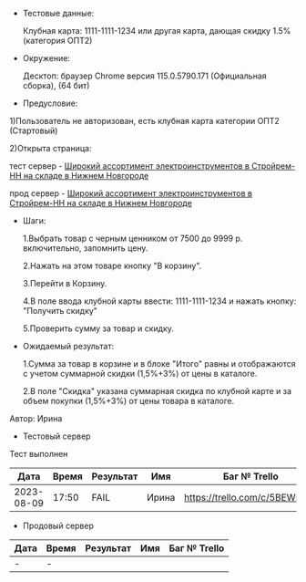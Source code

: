 - Тестовые данные: 
  
  Клубная карта: 1111-1111-1234 или другая карта, дающая скидку 1.5% (категория ОПТ2)

- Окружение: 
  
  Десктоп: браузер Chrome версия 115.0.5790.171 (Официальная сборка), (64 бит)

- Предусловие:

1)Пользователь не авторизован, есть клубная карта категории ОПТ2 (Стартовый)

2)Открыта страница: 

тест сервер - [Широкий ассортимент электроинструментов в Стройрем-НН на складе в Нижнем Новгороде](https://test2.stroyrem-nn.ru/catalog/elektroinstrument)

прод сервер - [Широкий ассортимент электроинструментов в Стройрем-НН на складе в Нижнем Новгороде](https://stroyrem-nn.ru/catalog/elektroinstrument)

- Шаги:
  
  1.Выбрать товар с черным ценником от 7500 до 9999 р. включительно, запомнить цену. 
  
  2.Нажать на этом товаре кнопку "В корзину".
  
  3.Перейти в Корзину.
  
  4.В поле ввода клубной карты ввести: 1111-1111-1234 и нажать кнопку: "Получить скидку"
  
  5.Проверить сумму за товар и скидку.

- Ожидаемый результат:
  
  1.Сумма за товар в корзине и в блоке "Итого" равны и отображаются с учетом суммарной скидки (1,5%+3%) от цены в каталоге.
  
  2.В поле "Скидка" указана суммарная скидка по клубной карте и за объем покупки (1,5%+3%) от цены товара в каталоге.

Автор: Ирина

- Тестовый сервер

Тест выполнен

| Дата       | Время | Результат | Имя   | Баг № Trello                  |
| ---------- | ----- | --------- | ----- | ----------------------------- |
| 2023-08-09 | 17:50 | FAIL      | Ирина | https://trello.com/c/5BEWhx8o |

- Продовый сервер

| Дата | Время | Результат | Имя | Баг № Trello |
| ---- | ----- | --------- | --- | ------------ |
| -    | -     |           |     |              |
